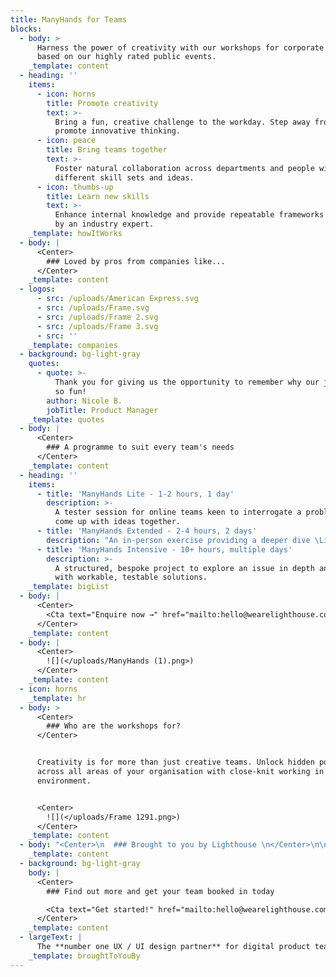 ```yaml
---
title: ManyHands for Teams
blocks:
  - body: >
      Harness the power of creativity with our workshops for corporate teams
      based on our highly rated public events.
    _template: content
  - heading: ''
    items:
      - icon: horns
        title: Promote creativity
        text: >-
          Bring a fun, creative challenge to the workday. Step away from BAU and
          promote innovative thinking.
      - icon: peace
        title: Bring teams together
        text: >-
          Foster natural collaboration across departments and people with
          different skill sets and ideas.
      - icon: thumbs-up
        title: Learn new skills
        text: >-
          Enhance internal knowledge and provide repeatable frameworks delivered
          by an industry expert.
    _template: howItWorks
  - body: |
      <Center>
        ### Loved by pros from companies like...
      </Center>
    _template: content
  - logos:
      - src: /uploads/American Express.svg
      - src: /uploads/Frame.svg
      - src: /uploads/Frame 2.svg
      - src: /uploads/Frame 3.svg
      - src: ''
    _template: companies
  - background: bg-light-gray
    quotes:
      - quote: >-
          Thank you for giving us the opportunity to remember why our jobs are
          so fun!
        author: Nicole B.
        jobTitle: Product Manager
    _template: quotes
  - body: |
      <Center>
        ### A programme to suit every team's needs
      </Center>
    _template: content
  - heading: ''
    items:
      - title: 'ManyHands Lite - 1-2 hours, 1 day'
        description: >-
          A tester session for online teams keen to interrogate a problem and
          come up with ideas together. 
      - title: 'ManyHands Extended - 2-4 hours, 2 days'
        description: "An in-person exercise providing a deeper dive \Linto collaboratively creating and pitching exciting ideas.\L"
      - title: 'ManyHands Intensive - 10+ hours, multiple days'
        description: >-
          A structured, bespoke project to explore an issue in depth and come up
          with workable, testable solutions.
    _template: bigList
  - body: |
      <Center>
        <Cta text="Enquire now →" href="mailto:hello@wearelighthouse.com" />
      </Center>
    _template: content
  - body: |
      <Center>
        ![](</uploads/ManyHands (1).png>)
      </Center>
    _template: content
  - icon: horns
    _template: hr
  - body: >
      <Center>
        ### Who are the workshops for?
      </Center>


      Creativity is for more than just creative teams. Unlock hidden potential
      across all areas of your organisation with close-knit working in a fun
      environment.


      <Center>
        ![](</uploads/Frame 1291.png>)
      </Center>
    _template: content
  - body: "<Center>\n  ### Brought to you by Lighthouse \n</Center>\n\n[Lighthouse](https://wearelighthouse.com) is a specialist UX and UI design agency trusted by enterprise organisations to\_tackle their toughest product challenges. \n\n<Center>\n  ![](</uploads/Frame 4.png>)\n</Center>\n\nOur team of designers and product strategists are expert workshop facilitators. We run sessions that uncover hidden insight, bring user need to the fore and bring about positive change for products.\n"
    _template: content
  - background: bg-light-gray
    body: |
      <Center>
        ### Find out more and get your team booked in today

        <Cta text="Get started!" href="mailto:hello@wearelighthouse.com" />
      </Center>
    _template: content
  - largeText: |
      The **number one UX / UI design partner** for digital product teams
    _template: broughtToYouBy
---
```


























